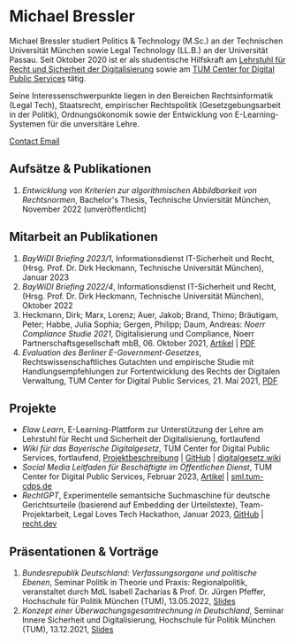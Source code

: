 # Michael Bressler

Michael Bressler studiert Politics & Technology (M.Sc.) an der Technischen Universität München sowie Legal Technology (LL.B.) an der Universität Passau. Seit Oktober 2020 ist er als studentische Hilfskraft am [Lehrstuhl für Recht und Sicherheit der Digitalisierung](https://www.gov.sot.tum.de/elaw/startseite/) sowie am [TUM Center for Digital Public Services](https://tum-cdps.de/) tätig.

Seine Interessenschwerpunkte liegen in den Bereichen Rechtsinformatik (Legal Tech), Staatsrecht, empirischer Rechtspolitik (Gesetzgebungsarbeit in der Politik), Ordnungsökonomik sowie der Entwicklung von E-Learning-Systemen für die unversitäre Lehre.

[Contact Email](mailto:[email&#160;protected])

## Aufsätze & Publikationen

1. _Entwicklung von Kriterien zur algorithmischen Abbildbarkeit von Rechtsnormen_, Bachelor's Thesis, Technische Unviersität München, November 2022 (unveröffentlicht)

## Mitarbeit an Publikationen

1. _BayWiDI Briefing 2023/1_, Informationsdienst IT-Sicherheit und Recht, (Hrsg. Prof. Dr. Dirk Heckmann, Technische Universität München), Januar 2023
2. _BayWiDI Briefing 2022/4_, Informationsdienst IT-Sicherheit und Recht, (Hrsg. Prof. Dr. Dirk Heckmann, Technische Universität München), Oktober 2022
3. Heckmann, Dirk; Marx, Lorenz; Auer, Jakob; Brand, Thimo; Bräutigam, Peter; Habbe, Julia Sophia; Gergen, Philipp; Daum, Andreas: _Noerr Compliance Studie 2021_, Digitalisierung und Compliance, Noerr Partnerschaftsgesellschaft mbB, 06. Oktober 2021, [Artikel](https://www.noerr.com/de/newsroom/news/gemeinsame-studie-von-noerr-und-technischer-universitat-munchen) | [PDF](https://www.noerr.com/-/media/downloads/studien/2021/noerr_compliancestudie.pdf)
4. _Evaluation des Berliner E-Government-Gesetzes_, Rechtswissenschaftliches Gutachten und empirische Studie mit Handlungsempfehlungen zur Fortentwicklung des Rechts der Digitalen Verwaltung, TUM Center for Digital Public Services, 21. Mai 2021, [PDF](https://www.parlament-berlin.de/adosservice/18/Haupt/vorgang/h18-2765.E-v.pdf)

## Projekte

- _Elaw Learn_, E-Learning-Plattform zur Unterstützung der Lehre am Lehrstuhl für Recht und Sicherheit der Digitalisierung, fortlaufend
- _Wiki für das Bayerische Digitalgesetz_, TUM Center for Digital Public Services, fortlaufend, [Projektbeschreibung](https://www.tum-cdps.de/projekte/) | [GitHub](https://github.com/tum-elaw/BayDiG-wiki) | [digitalgesetz.wiki](https://digitalgesetz.wiki)
- _Social Media Leitfaden für Beschäftigte im Öffentlichen Dienst_, TUM Center for Digital Public Services, Februar 2023, [Artikel](https://www.hfp.tum.de/hfp/aktuelles/article/safer-internet-day-2023-tum-cdps-stellt-social-media-leitfaden-fuer-beschaeftigte-im-oeffentlichen-dienst-vor/) | [sml.tum-cdps.de](https://sml.tum-cdps.de)
- _RechtGPT_, Experimentelle semantsiche Suchmaschine für deutsche Gerichtsurteile (basierend auf Embedding der Urteilstexte), Team-Projektarbeit, Legal Loves Tech Hackathon, Januar 2023, [GitHub](https://github.com/mibressler/chat.recht.dev) | [recht.dev](https://recht.dev)

## Präsentationen & Vorträge

1. _Bundesrepublik Deutschland: Verfassungsorgane und politische Ebenen_, Seminar Politik in Theorie und Praxis: Regionalpolitik, veranstaltet durch MdL Isabell Zacharias & Prof. Dr. Jürgen Pfeffer, Hochschule für Politik München (TUM), 13.05.2022, [Slides](https://nbviewer.org/github/mibressler/website/blob/main/files/Verfassungsorgane.pdf)
2. _Konzept einer Überwachungsgesamtrechnung in Deutschland_, Seminar Innere Sicherheit und Digitalisierung, Hochschule für Politik München (TUM), 13.12.2021, [Slides](https://nbviewer.org/github/mibressler/website/blob/main/files/%C3%9Cberwachungsgesamtrechnung_Slides.pdf)
